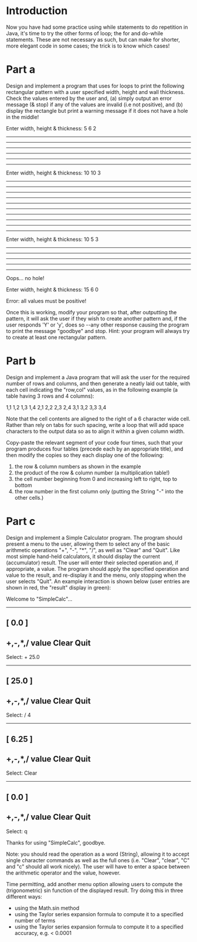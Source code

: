# Introduction
Now you have had some practice using while statements to do repetition in Java, it's time to try the other forms of loop; the for and do-while statements. These are not necessary as such, but can make for shorter, more elegant code in some cases; the trick is to know which cases!

# Part a
Design and implement a program that uses for loops to print the following rectangular pattern with a user specified width, height and wall thickness. Check the values entered by the user and, (a) simply output an error message (& stop) if any of the values are invalid (i.e not positive), and (b) display the rectangle but print a warning message if it does not have a hole in the middle!

Enter width, height & thickness: 5  6  2

*****
*****
** **
** **
*****
*****

Enter width, height & thickness: 10   10   3

**********
**********
**********
***    ***
***    ***
***    ***
***    ***
**********
**********
**********

Enter width, height & thickness: 10   5   3

**********
**********
**********
**********
**********

Oops... no hole!	

Enter width, height & thickness: 15   6   0

Error: all values must be positive!

Once this is working, modify your program so that, after outputting the pattern, it will ask the user if they wish to create another pattern and, if the user responds 'Y' or 'y', does so --any other response causing the program to print the message "goodbye" and stop. Hint: your program will always try to create at least one rectangular pattern.

# Part b
Design and implement a Java program that will ask the user for the required number of rows and columns, and then generate a neatly laid out table, with each cell indicating the "row,col" values, as in the following example (a table having 3 rows and 4 columns):

   1,1   1,2   1,3   1,4
   2,1   2,2   2,3   2,4
   3,1   3,2   3,3   3,4

Note that the cell contents are aligned to the right of a 6 character wide cell. Rather than rely on tabs for such spacing, write a loop that will add space characters to the output data so as to align it within a given column width.

Copy-paste the relevant segment of your code four times, such that your program produces four tables (precede each by an appropriate title), and then modify the copies so they each display one of the following:

1. the row & column numbers as shown in the example
2. the product of the row & column number (a multiplication table!)
3. the cell number beginning from 0 and increasing left to right, top to bottom
4. the row number in the first column only (putting the String "-" into the other cells.)

# Part c
Design and implement a Simple Calculator program. The program should present a menu to the user, allowing them to select any of the basic arithmetic operations "+", "-", "*", "/", as well as "Clear" and "Quit". Like most simple hand-held calculators, it should display the current (accumulator) result. The user will enter their selected operation and, if appropriate, a value. The program should apply the specified operation and value to the result, and re-display it and the menu, only stopping when the user selects "Quit". An example interaction is shown below (user entries are shown in red, the "result" display in green):

Welcome to "SimpleCalc"...

------------------
[ 0.0 ]
------------------
  +,-,*,/ value
  Clear
  Quit
------------------
Select: + 25.0

------------------
[ 25.0 ]
------------------
  +,-,*,/ value
  Clear
  Quit
------------------
Select: / 4

------------------
[ 6.25 ]
------------------
  +,-,*,/ value
  Clear
  Quit
------------------
Select: Clear

------------------
[ 0.0 ]
------------------
  +,-,*,/ value
  Clear
  Quit
------------------
Select: q

Thanks for using "SimpleCalc", goodbye.

Note: you should read the operation as a word (String), allowing it to accept single character commands as well as the full ones (i.e. "Clear", "clear", "C" and "c" should all work nicely). The user will have to enter a space between the arithmetic operator and the value, however.

Time permitting, add another menu option allowing users to compute the (trigonometric) sin function of the displayed result. Try doing this in three different ways:

* using the Math.sin method
* using the Taylor series expansion formula to compute it to a specified number of terms
* using the Taylor series expansion formula to compute it to a specified accuracy, e.g. < 0.0001

